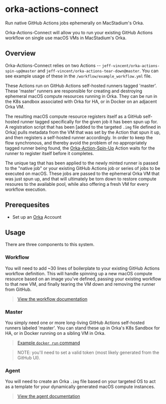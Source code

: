 # orka-actions-connect

Run native GitHub Actions jobs ephemerally on MacStadium's Orka.  

Orka-Actions-Connect will allow you to run your existing GitHub Actions workflow on single use macOS VMs in MacStadium's Orka. 

## Overview
Orka-Actions-Connect relies on two Actions -- `jeff-vincent/orka-actions-spin-up@master` and `jeff-vincent/orka-actions-tear-down@master`. You can see example usage of these in the `/workflow/example_workflow.yml` file.

These Actions run on GitHub Actions self-hosted runners tagged 'master'. These 'master' runners are responsible for creating and destroying ephemeral macOS compute resources running in Orka. They can be run in the K8s sandbox associated with Orka for HA, or in Docker on an adjacent Orka VM. 

The resulting macOS compute resource registers itself as a GitHub self-hosted runner tagged specifically for the given job it has been spun up for. A registration script that has been [added to the targeted `.img` file defined in Orka] pulls metadata from the VM that was set by the Action that spun it up, and then registers a self-hosted runner accordingly. In order to keep the flow synchronous, and thereby avoid the problem of no appropriately tagged runner being found, the [Orka-Action-Spin-Up](https://github.com/jeff-vincent/orka-actions-spin-up) Action waits for the runner to register itself before it completes. 

The unique tag that has been applied to the newly minted runner is passed to the "native job" or your existing GitHub Actions job or series of jobs to be executed on macOS. These jobs are passed to the ephemeral Orka VM that was just spun up, and that will ultimately be torn down to restore compute resoures to the available pool, while also offering a fresh VM for every workflow execution.


## Prerequesites

- Set up an [Orka](https://orkadocs.macstadium.com/docs) Account

## Usage

There are three components to this system.

### Workflow

You will need to add ~30 lines of boilerplate to your existing GitHub Actions workflow definition. This will handle spinning up a new macOS compute resource based on an image you've defined, passing your existing workflow to that new VM, and finally tearing the VM down and removing the runner from GitHub.

>[View the workflow documentation](https://github.com/jeff-vincent/orka-actions-spin-up/blob/master/README.md)

### Master

You simply need one or more long-living GitHub Actions self-hosted runners labeled 'master'. You can stand these up in Orka's K8s Sandbox for HA, or in Docker running on a sibling VM in Orka.

>[Example `docker run` command](https://github.com/jeff-vincent/orka-actions-connect/blob/main/master/start_master.sh)

>NOTE: you'll need to set a valid token (most likely generated from the GitHub UI).

### Agent

You will need to create an Orka `.img` file based on your targeted OS to act as a template for your dynamically generated macOS compute instances. 

>[View the agent documentation](#)

